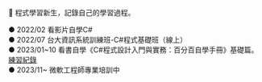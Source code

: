 🐴 程式學習新生，記錄自己的學習過程。

● 2022/02 看影片自學C#  
● 2022/07 台大資訊系統訓練班-C#程式基礎班（線上）  
● 2023/01~10 看書自學《C#程式設計入門與實務：百分百自學手冊》基礎篇。[練習紀錄](https://github.com/PhilippaLiao/self-study)  
● 2023/11~ 微軟工程師專業培訓中



